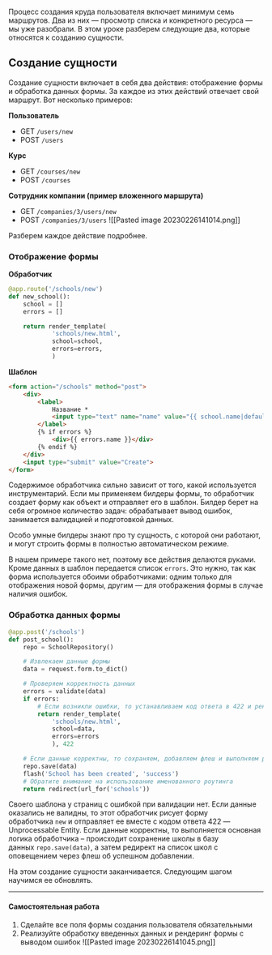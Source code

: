   
Процесс создания круда пользователя включает минимум семь маршрутов. Два из них — просмотр списка и конкретного ресурса — мы уже разобрали. В этом уроке разберем следующие два, которые относятся к созданию сущности.

## Создание сущности

Создание сущности включает в себя два действия: отображение формы и обработка данных формы. За каждое из этих действий отвечает свой маршрут. Вот несколько примеров:

**Пользователь**

-   GET `/users/new`
-   POST `/users`

**Курс**

-   GET `/courses/new`
-   POST `/courses`

**Сотрудник компании (пример вложенного маршрута)**

-   GET `/companies/3/users/new`
-   POST `/companies/3/users`
![[Pasted image 20230226141014.png]]


Разберем каждое действие подробнее.

### Отображение формы

**Обработчик**

``` python
@app.route('/schools/new')
def new_school():
    school = []
    errors = []

    return render_template(
            'schools/new.html',
            school=school,
            errors=errors,
            )
```

**Шаблон**

``` html
<form action="/schools" method="post">
    <div>
        <label>
            Название *
            <input type="text" name="name" value="{{ school.name|default('', true) }}">
        </label>
        {% if errors %}
            <div>{{ errors.name }}</div>
        {% endif %}
    </div>
    <input type="submit" value="Create">
</form>
```

Содержимое обработчика сильно зависит от того, какой используется инструментарий. Если мы применяем билдеры формы, то обработчик создает форму как объект и отправляет его в шаблон. Билдер берет на себя огромное количество задач: обрабатывает вывод ошибок, занимается валидацией и подготовкой данных.

Особо умные билдеры знают про ту сущность, с которой они работают, и могут строить формы в полностью автоматическом режиме.

В нашем примере такого нет, поэтому все действия делаются руками. Кроме данных в шаблон передается список `errors`. Это нужно, так как форма используется обоими обработчиками: одним только для отображения новой формы, другим — для отображения формы в случае наличия ошибок.

### Обработка данных формы

``` python
@app.post('/schools')
def post_school():
    repo = SchoolRepository()

    # Извлекаем данные формы
    data = request.form.to_dict()

    # Проверяем корректность данных
    errors = validate(data)
    if errors:
        # Если возникли ошибки, то устанавливаем код ответа в 422 и рендерим форму с указанием ошибок
        return render_template(
            'schools/new.html',
            school=data,
            errors=errors
            ), 422

    # Если данные корректны, то сохраняем, добавляем флеш и выполняем редирект
    repo.save(data)
    flash('School has been created', 'success')
    # Обратите внимание на использование именованного роутинга
    return redirect(url_for('schools'))
```

Своего шаблона у страниц с ошибкой при валидации нет. Если данные оказались не валидны, то этот обработчик рисует форму обработчика `new` и отправляет ее вместе с кодом ответа 422 — Unprocessable Entity. Если данные корректны, то выполняется основная логика обработчика – происходит сохранение школы в базу данных `repo.save(data)`, а затем редирект на список школ с оповещением через флеш об успешном добавлении.

На этом создание сущности заканчивается. Следующим шагом научимся ее обновлять.

---

#### Самостоятельная работа

1.  Сделайте все поля формы создания пользователя обязательными
2.  Реализуйте обработку введенных данных и рендеринг формы с выводом ошибок
![[Pasted image 20230226141045.png]]